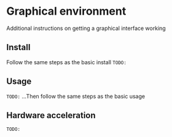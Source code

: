 # Graphical environment
Additional instructions on getting a graphical interface working

## Install
Follow the same steps as the basic install
```TODO:```

## Usage 
```TODO:```
...Then follow the same steps as the basic usage

## Hardware acceleration
```TODO:```